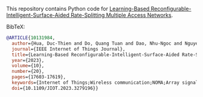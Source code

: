 This repository contains Python code for [Learning-Based Reconfigurable-Intelligent-Surface-Aided Rate-Splitting Multiple Access Networks](https://www.researchgate.net/publication/370984447_Learning-based_Reconfigurable_Intelligent_Surface-aided_Rate-Splitting_Multiple_Access_Networks).

BibTeX:
```bibtex
@ARTICLE{10131984,
  author={Hua, Duc-Thien and Do, Quang Tuan and Dao, Nhu-Ngoc and Nguyen, The-Vi and Shumeye Lakew, Demeke and Cho, Sungrae},
  journal={IEEE Internet of Things Journal}, 
  title={Learning-Based Reconfigurable-Intelligent-Surface-Aided Rate-Splitting Multiple Access Networks}, 
  year={2023},
  volume={10},
  number={20},
  pages={17603-17619},
  keywords={Internet of Things;Wireless communication;NOMA;Array signal processing;Uplink;Resource management;Wireless sensor networks;Deep reinforcement learning (DRL);rate-splitting multiple access (RSMA);reconfigurable intelligent surface (RIS)},
  doi={10.1109/JIOT.2023.3279196}}
